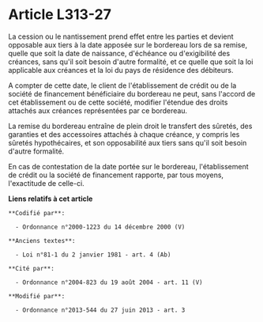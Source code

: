 # Article L313-27

La cession ou le nantissement prend effet entre les parties et devient opposable aux tiers à la date apposée sur le bordereau
lors de sa remise, quelle que soit la date de naissance, d'échéance ou d'exigibilité des créances, sans qu'il soit besoin
d'autre formalité, et ce quelle que soit la loi applicable aux créances et la loi du pays de résidence des débiteurs.

A compter de cette date, le client de l'établissement de crédit ou de la société de financement bénéficiaire du bordereau ne
peut, sans l'accord de cet établissement ou de cette société, modifier l'étendue des droits attachés aux créances
représentées par ce bordereau.

La remise du bordereau entraîne de plein droit le transfert des sûretés, des garanties et des accessoires attachés à chaque
créance, y compris les sûretés hypothécaires, et son opposabilité aux tiers sans qu'il soit besoin d'autre formalité.

En cas de contestation de la date portée sur le bordereau, l'établissement de crédit ou la société de financement rapporte,
par tous moyens, l'exactitude de celle-ci.

**Liens relatifs à cet article**

	**Codifié par**:

	  - Ordonnance n°2000-1223 du 14 décembre 2000 (V)

	**Anciens textes**:

	  - Loi n°81-1 du 2 janvier 1981 - art. 4 (Ab)

	**Cité par**:

	  - Ordonnance n°2004-823 du 19 août 2004 - art. 11 (V)

	**Modifié par**:

	  - Ordonnance n°2013-544 du 27 juin 2013 - art. 3
